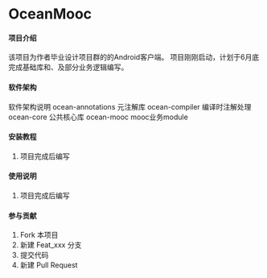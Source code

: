 # OceanMooc

#### 项目介绍
该项目为作者毕业设计项目群的的Android客户端。
项目刚刚启动，计划于6月底完成基础库和、及部分业务逻辑编写。

#### 软件架构
软件架构说明
ocean-annotations 元注解库
ocean-compiler    编译时注解处理
ocean-core        公共核心库
ocean-mooc        mooc业务module

#### 安装教程

1. 项目完成后编写

#### 使用说明

1. 项目完成后编写

#### 参与贡献

1. Fork 本项目
2. 新建 Feat_xxx 分支
3. 提交代码
4. 新建 Pull Request
